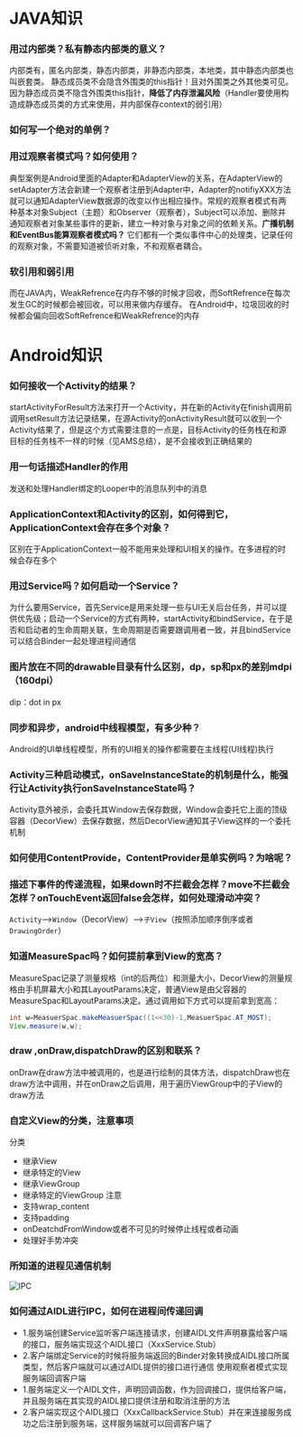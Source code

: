 # JAVA知识
### 用过内部类？私有静态内部类的意义？
内部类有，匿名内部类，静态内部类，非静态内部类，本地类，其中静态内部类也叫嵌套类。
静态成员类不会隐含外围类的this指针！且对外围类之外其他类可见。因为静态成员类不隐含外围类this指针，__降低了内存泄漏风险__（Handler要使用构造成静态成员类的方式来使用，并内部保存context的弱引用）

### 如何写一个绝对的单例？

### 用过观察者模式吗？如何使用？
典型案例是Android里面的Adapter和AdapterView的关系，在AdapterView的setAdapter方法会新建一个观察者注册到Adapter中，Adapter的notifiyXXX方法就可以通知AdapterView数据源的改变以作出相应操作。常规的观察者模式有两种基本对象Subject（主题）和Observer（观察者），Subject可以添加、删除并通知观察者对象某些事件的更新，建立一种对象与对象之间的依赖关系。__广播机制和EventBus能算观察者模式吗？__ 它们都有一个类似事件中心的处理类，记录任何的观察对象，不需要知道被侦听对象，不和观察者耦合。

### 软引用和弱引用
而在JAVA内，WeakRefrence在内存不够的时候才回收，而SoftRefrence在每次发生GC的时候都会被回收，可以用来做内存缓存。
在Android中，垃圾回收的时候都会偏向回收SoftRefrence和WeakRefrence的内存

# Android知识
### 如何接收一个Activity的结果？
startActivityForResult方法来打开一个Activity，并在新的Activity在finish调用前调用setResult方法记录结果，在源Activity的onActivityResult就可以收到一个Activity结果了，但是这个方式需要注意的一点是，目标Activity的任务栈在和源目标的任务栈不一样的时候（见AMS总结），是不会接收到正确结果的

### 用一句话描述Handler的作用
发送和处理Handler绑定的Looper中的消息队列中的消息

### ApplicationContext和Activity的区别，如何得到它，ApplicationContext会存在多个对象？
区别在于ApplicationContext一般不能用来处理和UI相关的操作。在多进程的时候会存在多个

### 用过Service吗？如何启动一个Service？
为什么要用Service，首先Service是用来处理一些与UI无关后台任务，并可以提供优先级；启动一个Service的方式有两种，startActivity和bindService，在于是否和启动者的生命周期关联，生命周期是否需要跟调用者一致，并且bindService可以结合Binder一起处理进程间通信

### 图片放在不同的drawable目录有什么区别，dp，sp和px的差别mdpi（160dpi）
dip：dot in px

### 同步和异步，android中线程模型，有多少种？
Android的UI单线程模型，所有的UI相关的操作都需要在主线程(UI线程)执行

### Activity三种启动模式，onSaveInstanceState的机制是什么，能强行让Activity执行onSaveInstanceState吗？
Activity意外被杀，会委托其Window去保存数据，Window会委托它上面的顶级容器（DecorView）去保存数据，然后DecorView通知其子View这样的一个委托机制

### 如何使用ContentProvide，ContentProvider是单实例吗？为啥呢？

### 描述下事件的传递流程，如果down时不拦截会怎样？move不拦截会怎样？onTouchEvent返回false会怎样，如何处理滑动冲突？
`Activity`-->`Window`（DecorView）-->`子View`（按照添加顺序倒序或者`DrawingOrder`）

### 知道MeasureSpac吗？如何提前拿到View的宽高？
MeasureSpac记录了测量规格（int的后两位）和测量大小，DecorView的测量规格由手机屏幕大小和其LayoutParams决定，普通View是由父容器的MeasureSpac和LayoutParams决定。通过调用如下方式可以提前拿到宽高：
```java
int w=MeasuerSpac.makeMeasuerSpac((1<<30)-1,MeasuerSpac.AT_MOST);
View.measure(w,w);
```

### draw ,onDraw,dispatchDraw的区别和联系？
onDraw在draw方法中被调用的，也是进行绘制的具体方法，dispatchDraw也在draw方法中调用，并在onDraw之后调用，用于遍历ViewGroup中的子View的draw方法

### 自定义View的分类，注意事项
分类
* 继承View
* 继承特定的View
* 继承ViewGroup
* 继承特定的ViewGroup
注意
* 支持wrap_content
* 支持padding
* onDeatchdFromWindow或者不可见的时候停止线程或者动画
* 处理好手势冲突

### 所知道的进程见通信机制
![IPC](https://camo.githubusercontent.com/00b93b6c78ae28535b19c80127b3b2dee69e3491/687474703a2f2f6931322e74696574756b752e636f6d2f323661383865386130303232643639342e706e67)

### 如何通过AIDL进行IPC，如何在进程间传递回调
* 1.服务端创建Service监听客户端连接请求，创建AIDL文件声明暴露给客户端的接口，服务端实现这个AIDL接口（XxxService.Stub）
* 2.客户端绑定Service的时候将服务端返回的Binder对象转换成AIDL接口所属类型，然后客户端就可以通过AIDL提供的接口进行通信
使用观察者模式实现服务端回调客户端
* 1.服务端定义一个AIDL文件，声明回调函数，作为回调接口，提供给客户端，并且服务端在其实现的AIDL接口提供注册和取消注册的方法
* 2.客户端实现这个AIDL接口（XxxCallbackService.Stub）并在来连接服务成功之后注册到服务端，这样服务端就可以回调客户端了
